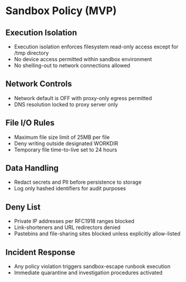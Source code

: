 # Sandbox Policy (MVP)

## Execution Isolation
- Execution isolation enforces filesystem read-only access except for /tmp directory
- No device access permitted within sandbox environment
- No shelling-out to network connections allowed

## Network Controls
- Network default is OFF with proxy-only egress permitted
- DNS resolution locked to proxy server only

## File I/O Rules
- Maximum file size limit of 25MB per file
- Deny writing outside designated WORKDIR
- Temporary file time-to-live set to 24 hours

## Data Handling
- Redact secrets and PII before persistence to storage
- Log only hashed identifiers for audit purposes

## Deny List
- Private IP addresses per RFC1918 ranges blocked
- Link-shorteners and URL redirectors denied
- Pastebins and file-sharing sites blocked unless explicitly allow-listed

## Incident Response
- Any policy violation triggers sandbox-escape runbook execution
- Immediate quarantine and investigation procedures activated